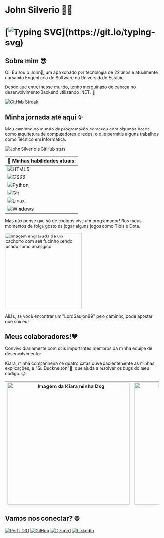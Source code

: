 # John Silverio 👨‍💻

# [![Typing SVG](https://readme-typing-svg.demolab.com?font=Fira+Code&pause=1000&&random=false&width=435&lines=Ol%C3%A1%2C+Mundo!+Eu+sou+John%F0%9F%91%8B;Carregando...+%E2%96%88%E2%96%92%E2%96%92%E2%96%92%E2%96%92%E2%96%92%E2%96%92%E2%96%92%E2%96%92%E2%96%92;Bem-vindo(a)+%C3%A0+minha+jornada!;Vamos+criar+algo+incr%C3%ADvel+juntos?!%F0%9F%9A%80;Carregando...+%E2%96%88%E2%96%88%E2%96%88%E2%96%88%E2%96%88%E2%96%88%E2%96%92%E2%96%92%E2%96%92;Vamos+nos+conectar%3F+%F0%9F%8C%90%E2%9C%A8;Vamos+criar+algo+incr%C3%ADvel!)](https://git.io/typing-svg)

## Sobre mim 😎
Oi! Eu sou o John👋, um apaixonado por tecnologia de 22 anos e atualmente cursando Engenharia de Software na Universidade Estácio. 

Desde que entrei nesse mundo, tenho mergulhado de cabeça no desenvolvimento Backend utilizando .NET. 🚀

[![GitHub Streak](https://streak-stats.demolab.com/?user=johnsilverio&theme=transparent&background=00000&border=FFF&dates=FFF)](https://git.io/streak-stats)


## Minha jornada até aqui ✨
Meu caminho no mundo da programação começou com algumas bases como arquitetura de computadores e redes, o que permitiu alguns trabalhos como Técnico em Informática.

![John Silverio's GitHub stats](https://github-readme-stats.vercel.app/api?username=johnsilverio&show_icons=true&theme=transparent)

| 🚀 Minhas habilidades atuais:                                                                                      |
|---------------------------------------------------------------------------------------------------------------|
| ![HTML5](https://img.shields.io/badge/HTML5-E34F26?style=for-the-badge&logo=html5&logoColor=white)           |
| ![CSS3](https://img.shields.io/badge/CSS3-1572B6?style=for-the-badge&logo=css3&logoColor=white)             |
| ![Python](https://img.shields.io/badge/python-3670A0?style=for-the-badge&logo=python&logoColor=white) |
| ![Git](https://img.shields.io/badge/GIT-E44C30?style=for-the-badge&logo=git&logoColor=white)                 |
| ![Linux](https://img.shields.io/badge/Linux-000?style=for-the-badge&logo=linux&logoColor=white)             |
| ![Windows](https://img.shields.io/badge/Windows-000?style=for-the-badge&logo=windows&logoColor=white)       |

Mas não pense que só de códigos vive um programador! Nos meus momentos de folga gosto de jogar alguns jogos como Tibia e Dota. 

<img src="https://i.giphy.com/hqTguNdEoA1ooYxeog.webp" alt="Imagem engraçada de um cachorro com seu fucinho sendo usado como analógico" width="250"/>

Aliás, se você encontrar um "LordSauron99" pelo caminho, pode apostar que sou eu!

## Meus colaboradores!❤️
Convivo diariamente com dois importantes membros da minha equipe de desenvolvimento: 

Kiara, minha companheira de quatro patas ouve pacientemente as minhas explicações, e "Sr. Ducknelson"🦆, que ajuda a resolver os bugs do meu código. 😉

| <img src="https://lh3.googleusercontent.com/u/0/drive-viewer/AKGpihYHlizQVgBpSjjnGPp4HMPuaxq4QmQOvolU676tjG21Gvj9VLPa06uDYguJP1pgf-a1shk3ueVcIwpi6wQ5PbWJasge_D4wNw=w1920-h957" alt="Imagem da Kiara minha Dog" width="400"/> | <img src="https://imgs.search.brave.com/2jR-5ejfZ8LemQCxpqcjc-WC1Yp72O4OiKTdlj_1UAs/rs:fit:860:0:0/g:ce/aHR0cHM6Ly91cGxv/YWQud2lraW1lZGlh/Lm9yZy93aWtpcGVk/aWEvY29tbW9ucy9k/L2Q1L1J1YmJlcl9k/dWNrX2Fzc2lzdGlu/Z193aXRoX2RlYnVn/Z2luZy5qcGc" alt="Imagem representando meu pato" width="400"/> |
|----------------------------------------------------------------------------------------------------------------------------------------------------------------------------------------------------------------------------------------|-----------------------------------------------------------------------------------------------------------------------------------------------------------------------------------------------------------------------------------------|



## Vamos nos conectar? 🌐
[![Perfil DIO](https://img.shields.io/badge/-Meu%20Perfil%20na%20DIO-30A3DC?style=for-the-badge)](https://www.dio.me/users/johnvitor676)
[![GitHub](https://img.shields.io/badge/GitHub-100000?style=for-the-badge&logo=github&logoColor=white)](https://github.com/johnsilverio)
[![Discord](https://img.shields.io/badge/Discord-7289DA?style=for-the-badge&logo=discord&logoColor=white)](https://discord.com/channels/@johndenv/)
[![LinkedIn](https://img.shields.io/badge/LinkedIn-0077B5?style=for-the-badge&logo=linkedin&logoColor=white)](https://www.linkedin.com/in/johnsilverio676/)
###